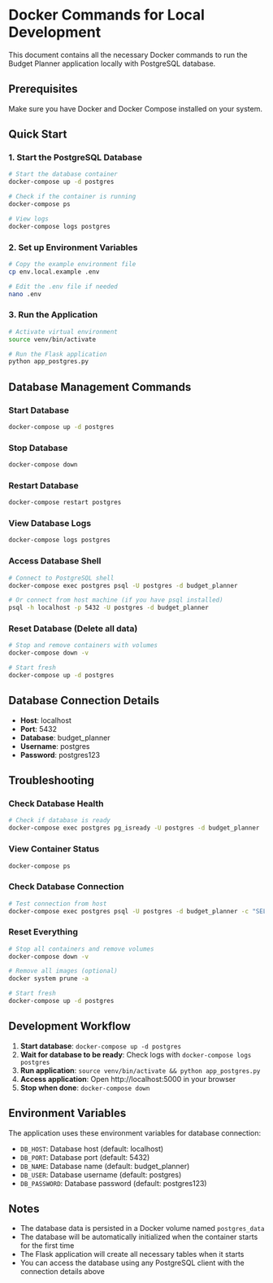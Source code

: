 # Docker Commands for Local Development

This document contains all the necessary Docker commands to run the Budget Planner application locally with PostgreSQL database.

## Prerequisites

Make sure you have Docker and Docker Compose installed on your system.

## Quick Start

### 1. Start the PostgreSQL Database

```bash
# Start the database container
docker-compose up -d postgres

# Check if the container is running
docker-compose ps

# View logs
docker-compose logs postgres
```

### 2. Set up Environment Variables

```bash
# Copy the example environment file
cp env.local.example .env

# Edit the .env file if needed
nano .env
```

### 3. Run the Application

```bash
# Activate virtual environment
source venv/bin/activate

# Run the Flask application
python app_postgres.py
```

## Database Management Commands

### Start Database
```bash
docker-compose up -d postgres
```

### Stop Database
```bash
docker-compose down
```

### Restart Database
```bash
docker-compose restart postgres
```

### View Database Logs
```bash
docker-compose logs postgres
```

### Access Database Shell
```bash
# Connect to PostgreSQL shell
docker-compose exec postgres psql -U postgres -d budget_planner

# Or connect from host machine (if you have psql installed)
psql -h localhost -p 5432 -U postgres -d budget_planner
```

### Reset Database (Delete all data)
```bash
# Stop and remove containers with volumes
docker-compose down -v

# Start fresh
docker-compose up -d postgres
```

## Database Connection Details

- **Host**: localhost
- **Port**: 5432
- **Database**: budget_planner
- **Username**: postgres
- **Password**: postgres123

## Troubleshooting

### Check Database Health
```bash
# Check if database is ready
docker-compose exec postgres pg_isready -U postgres -d budget_planner
```

### View Container Status
```bash
docker-compose ps
```

### Check Database Connection
```bash
# Test connection from host
docker-compose exec postgres psql -U postgres -d budget_planner -c "SELECT version();"
```

### Reset Everything
```bash
# Stop all containers and remove volumes
docker-compose down -v

# Remove all images (optional)
docker system prune -a

# Start fresh
docker-compose up -d postgres
```

## Development Workflow

1. **Start database**: `docker-compose up -d postgres`
2. **Wait for database to be ready**: Check logs with `docker-compose logs postgres`
3. **Run application**: `source venv/bin/activate && python app_postgres.py`
4. **Access application**: Open http://localhost:5000 in your browser
5. **Stop when done**: `docker-compose down`

## Environment Variables

The application uses these environment variables for database connection:

- `DB_HOST`: Database host (default: localhost)
- `DB_PORT`: Database port (default: 5432)
- `DB_NAME`: Database name (default: budget_planner)
- `DB_USER`: Database username (default: postgres)
- `DB_PASSWORD`: Database password (default: postgres123)

## Notes

- The database data is persisted in a Docker volume named `postgres_data`
- The database will be automatically initialized when the container starts for the first time
- The Flask application will create all necessary tables when it starts
- You can access the database using any PostgreSQL client with the connection details above 